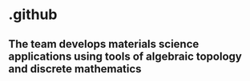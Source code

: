 # .github

<h2>The team develops materials science applications using tools of algebraic topology and discrete mathematics</h2>
